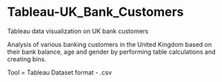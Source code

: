 # Tableau-UK_Bank_Customers
Tableau data visualization on UK bank customers


Analysis of various banking customers in the United Kingdom based on their bank balance, age and gender by performing table calculations and creating bins.


Tool = Tableau
Dataset format - .csv

